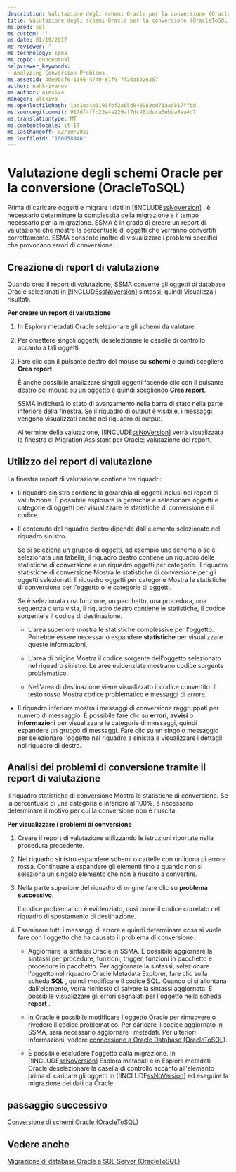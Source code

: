 ```yaml
---
description: Valutazione degli schemi Oracle per la conversione (OracleToSQL)
title: Valutazione degli schemi Oracle per la conversione (OracleToSQL) | Microsoft Docs
ms.prod: sql
ms.custom: ''
ms.date: 01/19/2017
ms.reviewer: ''
ms.technology: ssma
ms.topic: conceptual
helpviewer_keywords:
- Analyzing Conversion Problems
ms.assetid: 4de9bcf6-1346-4740-87f9-7f24a8226357
author: nahk-ivanov
ms.author: alexiva
manager: alexiva
ms.openlocfilehash: 1ac1ea4b1193fbf2a65d948983c071aad817ffbd
ms.sourcegitcommit: 917df4ffd22e4a229af7dc481dcce3ebba0aa4d7
ms.translationtype: MT
ms.contentlocale: it-IT
ms.lasthandoff: 02/10/2021
ms.locfileid: "100058946"
---
```

# <a name="assessing-oracle-schemas-for-conversion-oracletosql"></a>Valutazione degli schemi Oracle per la conversione (OracleToSQL)
Prima di caricare oggetti e migrare i dati in [!INCLUDE[ssNoVersion](../../includes/ssnoversion-md.md)] , è necessario determinare la complessità della migrazione e il tempo necessario per la migrazione. SSMA è in grado di creare un report di valutazione che mostra la percentuale di oggetti che verranno convertiti correttamente. SSMA consente inoltre di visualizzare i problemi specifici che provocano errori di conversione.  
  
## <a name="creating-assessment-reports"></a>Creazione di report di valutazione  
Quando crea il report di valutazione, SSMA converte gli oggetti di database Oracle selezionati in [!INCLUDE[ssNoVersion](../../includes/ssnoversion-md.md)] sintassi, quindi Visualizza i risultati.  
  
**Per creare un report di valutazione**  
  
1.  In Esplora metadati Oracle selezionare gli schemi da valutare.  
  
2.  Per omettere singoli oggetti, deselezionare le caselle di controllo accanto a tali oggetti.  
  
3.  Fare clic con il pulsante destro del mouse su **schemi** e quindi scegliere **Crea report**.  
  
    È anche possibile analizzare singoli oggetti facendo clic con il pulsante destro del mouse su un oggetto e quindi scegliendo **Crea report**.  
  
    SSMA indicherà lo stato di avanzamento nella barra di stato nella parte inferiore della finestra. Se il riquadro di output è visibile, i messaggi vengono visualizzati anche nel riquadro di output.  
  
    Al termine della valutazione, [!INCLUDE[ssNoVersion](../../includes/ssnoversion-md.md)] verrà visualizzata la finestra di Migration Assistant per Oracle: valutazione del report.  
  
## <a name="using-assessment-reports"></a>Utilizzo dei report di valutazione  
La finestra report di valutazione contiene tre riquadri:  
  
-   Il riquadro sinistro contiene la gerarchia di oggetti inclusi nel report di valutazione. È possibile esplorare la gerarchia e selezionare oggetti e categorie di oggetti per visualizzare le statistiche di conversione e il codice.  
  
-   Il contenuto del riquadro destro dipende dall'elemento selezionato nel riquadro sinistro.  
  
    Se si seleziona un gruppo di oggetti, ad esempio uno schema o se è selezionata una tabella, il riquadro destro contiene un riquadro delle statistiche di conversione e un riquadro oggetti per categorie. Il riquadro statistiche di conversione Mostra le statistiche di conversione per gli oggetti selezionati. Il riquadro oggetti per categorie Mostra le statistiche di conversione per l'oggetto o le categorie di oggetti.  
  
    Se è selezionata una funzione, un pacchetto, una procedura, una sequenza o una vista, il riquadro destro contiene le statistiche, il codice sorgente e il codice di destinazione.  
  
    -   L'area superiore mostra le statistiche complessive per l'oggetto. Potrebbe essere necessario espandere **statistiche** per visualizzare queste informazioni.  
  
    -   L'area di origine Mostra il codice sorgente dell'oggetto selezionato nel riquadro sinistro. Le aree evidenziate mostrano codice sorgente problematico.  
  
    -   Nell'area di destinazione viene visualizzato il codice convertito. Il testo rosso Mostra codice problematico e messaggi di errore.  
  
-   Il riquadro inferiore mostra i messaggi di conversione raggruppati per numero di messaggio. È possibile fare clic su **errori**, **avvisi** o **informazioni** per visualizzare le categorie di messaggi, quindi espandere un gruppo di messaggi. Fare clic su un singolo messaggio per selezionare l'oggetto nel riquadro a sinistra e visualizzare i dettagli nel riquadro di destra.  
  
## <a name="analyzing-conversion-problems-by-using-the-assessment-report"></a>Analisi dei problemi di conversione tramite il report di valutazione  
Il riquadro statistiche di conversione Mostra le statistiche di conversione. Se la percentuale di una categoria è inferiore al 100%, è necessario determinare il motivo per cui la conversione non è riuscita.  
  
**Per visualizzare i problemi di conversione**  
  
1.  Creare il report di valutazione utilizzando le istruzioni riportate nella procedura precedente.  
  
2.  Nel riquadro sinistro espandere schemi o cartelle con un'icona di errore rossa. Continuare a espandere gli elementi fino a quando non si seleziona un singolo elemento che non è riuscito a convertire.  
  
3.  Nella parte superiore del riquadro di origine fare clic su **problema successivo**.  
  
    Il codice problematico è evidenziato, così come il codice correlato nel riquadro di spostamento di destinazione.  
  
4.  Esaminare tutti i messaggi di errore e quindi determinare cosa si vuole fare con l'oggetto che ha causato il problema di conversione:  
  
    -   Aggiornare la sintassi Oracle in SSMA. È possibile aggiornare la sintassi per procedure, funzioni, trigger, funzioni in pacchetto e procedure in pacchetto. Per aggiornare la sintassi, selezionare l'oggetto nel riquadro Oracle Metadata Explorer, fare clic sulla scheda **SQL** , quindi modificare il codice SQL. Quando ci si allontana dall'elemento, verrà richiesto di salvare la sintassi aggiornata. È possibile visualizzare gli errori segnalati per l'oggetto nella scheda **report** .  
  
    -   In Oracle è possibile modificare l'oggetto Oracle per rimuovere o rivedere il codice problematico. Per caricare il codice aggiornato in SSMA, sarà necessario aggiornare i metadati. Per ulteriori informazioni, vedere [connessione a Oracle Database &#40;OracleToSQL&#41;](../../ssma/oracle/connecting-to-oracle-database-oracletosql.md).  
  
    -   È possibile escludere l'oggetto dalla migrazione. In [!INCLUDE[ssNoVersion](../../includes/ssnoversion-md.md)] Esplora metadati e in Esplora metadati Oracle deselezionare la casella di controllo accanto all'elemento prima di caricare gli oggetti in [!INCLUDE[ssNoVersion](../../includes/ssnoversion-md.md)] ed eseguire la migrazione dei dati da Oracle.  
  
## <a name="next-step"></a>passaggio successivo  
[Conversione di schemi Oracle &#40;OracleToSQL&#41;](../../ssma/oracle/converting-oracle-schemas-oracletosql.md)  
  
## <a name="see-also"></a>Vedere anche  
[Migrazione di database Oracle a SQL Server &#40;OracleToSQL&#41;](../../ssma/oracle/migrating-oracle-databases-to-sql-server-oracletosql.md)  
  
